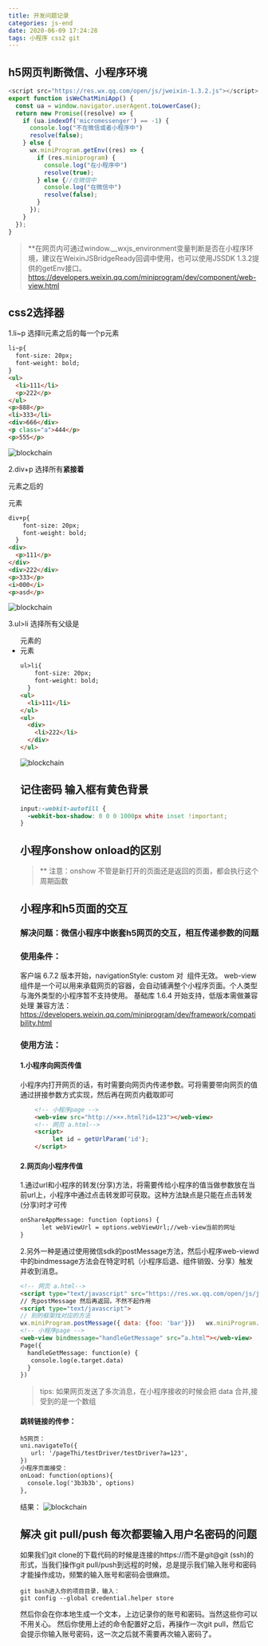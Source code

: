 ```yaml
---
title: 开发问题记录
categories: js-end
date: 2020-06-09 17:24:28
tags: 小程序 css2 git
---
```


## h5网页判断微信、小程序环境
```javascript
<script src="https://res.wx.qq.com/open/js/jweixin-1.3.2.js"></script>
export function isWeChatMiniApp() {
  const ua = window.navigator.userAgent.toLowerCase();
  return new Promise((resolve) => {
    if (ua.indexOf('micromessenger') == -1) {
      console.log("不在微信或者小程序中")
      resolve(false);
    } else {
      wx.miniProgram.getEnv((res) => {
        if (res.miniprogram) {
          console.log("在小程序中")
          resolve(true);
        } else {//在微信中
          console.log("在微信中")
          resolve(false);
        }
      });
    }
  });
}
```

<!-- more -->

> **在网页内可通过window.__wxjs_environment变量判断是否在小程序环境，建议在WeixinJSBridgeReady回调中使用，也可以使用JSSDK 1.3.2提供的getEnv接口。
https://developers.weixin.qq.com/miniprogram/dev/component/web-view.html

## css2选择器
1.li~p 选择li元素之后的每一个p元素
```html
li~p{
  font-size: 20px;
  font-weight: bold;
}
<ul>
  <li>111</li>
  <p>222</p>
</ul>
<p>888</p>
<li>333</li>
<div>666</div>
<p class="a">444</p>
<p>555</p>
```
![blockchain](https://raw.githubusercontent.com/xiaosongread/github-xiaosongread-hexo/master/img-folder/css2/css2-1.jpg)

2.div+p 选择所有<strong>紧接着</strong><div>元素之后的<p>元素
```html
div+p{
    font-size: 20px;
    font-weight: bold;
  } 
<div>
  <p>111</p>
</div>
<div>222</div>
<p>333</p>
<i>000</i>
<p>asd</p>
```
![blockchain](https://raw.githubusercontent.com/xiaosongread/github-xiaosongread-hexo/master/img-folder/css2/css2-2.jpg)

3.ul>li 选择所有父级是<ul>元素的<li>元素
```html
ul>li{
    font-size: 20px;
    font-weight: bold;
  } 
<ul>
  <li>111</li>
</ul>
<ul>
  <div>
    <li>222</li>
  </div>
</ul>
```
![blockchain](https://raw.githubusercontent.com/xiaosongread/github-xiaosongread-hexo/master/img-folder/css2/css2-3.jpg)

## 记住密码 输入框有黄色背景
```css
input:-webkit-autofill {
  -webkit-box-shadow: 0 0 0 1000px white inset !important;
}
```

## 小程序onshow onload的区别
> ** 注意：onshow 不管是新打开的页面还是返回的页面，都会执行这个周期函数

## 小程序和h5页面的交互

### 解决问题：微信小程序中嵌套h5网页的交互，相互传递参数的问题
### 使用条件：
  客户端 6.7.2 版本开始，navigationStyle: custom 对 <web-view> 组件无效。
	web-view 组件是一个可以用来承载网页的容器，会自动铺满整个小程序页面。个人类型与海外类型的小程序暂不支持使用。
	基础库 1.6.4 开始支持，低版本需做兼容处理
	兼容方法：https://developers.weixin.qq.com/miniprogram/dev/framework/compatibility.html
### 使用方法：
  #### 1.小程序向网页传值
  小程序内打开网页的话，有时需要向网页内传递参数。可将需要带向网页的值通过拼接参数方式实现，然后再在网页内截取即可
```html
	<!-- 小程序page -->
	<web-view src="http://×××.html?id=123"></web-view>
	<!-- 网页 a.html-->
	<script>
   		 let id = getUrlParam('id'); 
	</script>
```
  #### 2.网页向小程序传值
  1.通过url和小程序的转发(分享)方法，将需要传给小程序的值当做参数放在当前url上，小程序中通过点击转发即可获取。这种方法缺点是只能在点击转发(分享)时才可传
```html
onShareAppMessage: function (options) {
      let webViewUrl = options.webViewUrl;//web-view当前的网址
}
```
2.另外一种是通过使用微信sdk的postMessage方法，然后小程序web-viewd中的bindmessage方法会在特定时机（小程序后退、组件销毁、分享）触发并收到消息。
```html
<!-- 网页 a.html-->
<script type="text/javascript" src="https://res.wx.qq.com/open/js/jweixin-1.3.2.js"></script>
// 先postMessage 然后再返回，不然不起作用         		
<script type="text/javascript">
// 别的框架找对应的方法             		
wx.miniProgram.postMessage({ data: {foo: 'bar'}})   wx.miniProgram.navigateBack({delta: 1})         		</script>
<!-- 小程序page -->
<web-view bindmessage="handleGetMessage" src=“a.html"></web-view>
Page({
  handleGetMessage: function(e) {
   console.log(e.target.data)
  }
})
```
> tips: 如果网页发送了多次消息，在小程序接收的时候会把 data 合并,接受到的是一个数组

#### 跳转链接的传参：    
```html
h5网页：
uni.navigateTo({
   url: '/pageThi/testDriver/testDriver?a=123',
})
小程序页面接受：
onLoad: function(options){
  console.log('3b3b3b', options)
},
```
结果：
![blockchain](https://raw.githubusercontent.com/xiaosongread/github-xiaosongread-hexo/master/img-folder/css2/css2-4.jpg)

## 解决 git pull/push 每次都要输入用户名密码的问题
如果我们git clone的下载代码的时候是连接的https://而不是git@git (ssh)的形式，当我们操作git pull/push到远程的时候，总是提示我们输入账号和密码才能操作成功，频繁的输入账号和密码会很麻烦。
```hash
git bash进入你的项目目录，输入：
git config --global credential.helper store
```
然后你会在你本地生成一个文本，上边记录你的账号和密码。当然这些你可以不用关心。
然后你使用上述的命令配置好之后，再操作一次git pull，然后它会提示你输入账号密码，这一次之后就不需要再次输入密码了。